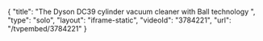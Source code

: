 {
    "title": "The Dyson DC39 cylinder vacuum cleaner with Ball technology ",
    "type": "solo",
    "layout": "iframe-static",
    "videoId": "3784221",
    "url": "\/tvpembed\/3784221"
}